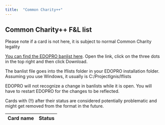 ```yaml
---
title:  "Common Charity++"
---
```


## Common Charity++ F&L list

Please note if a card is not here, it is subject to normal Common Charity legality

[You can find the EDOPRO banlist here](https://drive.google.com/file/d/1-1HTHnYJyKyyBg94iAwFm-uNayfp0yyT/view?usp=sharing). Open the link, click on the three dots in the top right and then click Download.

The banlist file goes into the lflists folder in your EDOPRO installation folder. Assuming you use Windows, it usually is C:/ProjectIgnis/lflists

EDOPRO will not recognize a change in banlists while it is open. You will have to restart EDOPRO for the changes to be reflected.

Cards with (!!) after their status are considered potentially problematic and might get removed from the format in the future.



| Card name | Status |
| :-- | :-- |